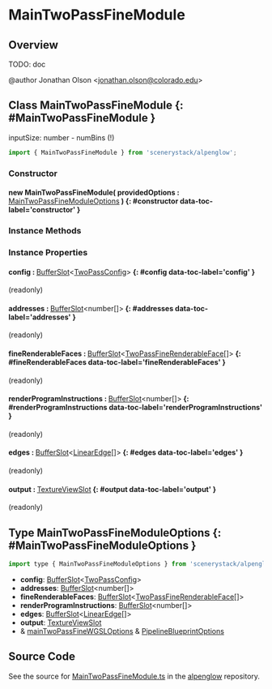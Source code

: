 # MainTwoPassFineModule

## Overview

TODO: doc

@author Jonathan Olson &lt;jonathan.olson@colorado.edu&gt;

## Class MainTwoPassFineModule {: #MainTwoPassFineModule }


inputSize: number - numBins (!)

```js
import { MainTwoPassFineModule } from 'scenerystack/alpenglow';
```
### Constructor

#### new MainTwoPassFineModule( providedOptions : <span style="font-weight: 400;">[MainTwoPassFineModuleOptions](../alpenglow/MainTwoPassFineModule.md#MainTwoPassFineModuleOptions)</span> ) {: #constructor data-toc-label='constructor' }

### Instance Methods



### Instance Properties

#### config : <span style="font-weight: 400;">[BufferSlot](../alpenglow/BufferSlot.md)&lt;[TwoPassConfig](../alpenglow/TwoPassConfig.md)&gt;</span> {: #config data-toc-label='config' }

(readonly)

#### addresses : <span style="font-weight: 400;">[BufferSlot](../alpenglow/BufferSlot.md)&lt;<span style="color: hsla(calc(var(--md-hue) + 180deg),80%,40%,1);">number</span>[]&gt;</span> {: #addresses data-toc-label='addresses' }

(readonly)

#### fineRenderableFaces : <span style="font-weight: 400;">[BufferSlot](../alpenglow/BufferSlot.md)&lt;[TwoPassFineRenderableFace](../alpenglow/TwoPassFineRenderableFace.md)[]&gt;</span> {: #fineRenderableFaces data-toc-label='fineRenderableFaces' }

(readonly)

#### renderProgramInstructions : <span style="font-weight: 400;">[BufferSlot](../alpenglow/BufferSlot.md)&lt;<span style="color: hsla(calc(var(--md-hue) + 180deg),80%,40%,1);">number</span>[]&gt;</span> {: #renderProgramInstructions data-toc-label='renderProgramInstructions' }

(readonly)

#### edges : <span style="font-weight: 400;">[BufferSlot](../alpenglow/BufferSlot.md)&lt;[LinearEdge](../alpenglow/LinearEdge.md)[]&gt;</span> {: #edges data-toc-label='edges' }

(readonly)

#### output : <span style="font-weight: 400;">[TextureViewSlot](../alpenglow/TextureViewSlot.md)</span> {: #output data-toc-label='output' }

(readonly)



## Type MainTwoPassFineModuleOptions {: #MainTwoPassFineModuleOptions }


```js
import type { MainTwoPassFineModuleOptions } from 'scenerystack/alpenglow';
```
- **config**: [BufferSlot](../alpenglow/BufferSlot.md)&lt;[TwoPassConfig](../alpenglow/TwoPassConfig.md)&gt;
- **addresses**: [BufferSlot](../alpenglow/BufferSlot.md)&lt;<span style="color: hsla(calc(var(--md-hue) + 180deg),80%,40%,1);">number</span>[]&gt;
- **fineRenderableFaces**: [BufferSlot](../alpenglow/BufferSlot.md)&lt;[TwoPassFineRenderableFace](../alpenglow/TwoPassFineRenderableFace.md)[]&gt;
- **renderProgramInstructions**: [BufferSlot](../alpenglow/BufferSlot.md)&lt;<span style="color: hsla(calc(var(--md-hue) + 180deg),80%,40%,1);">number</span>[]&gt;
- **edges**: [BufferSlot](../alpenglow/BufferSlot.md)&lt;[LinearEdge](../alpenglow/LinearEdge.md)[]&gt;
- **output**: [TextureViewSlot](../alpenglow/TextureViewSlot.md)
- &amp; [mainTwoPassFineWGSLOptions](../alpenglow/mainTwoPassFineWGSL.md#mainTwoPassFineWGSLOptions) &amp; [PipelineBlueprintOptions](../alpenglow/PipelineBlueprint.md#PipelineBlueprintOptions)




## Source Code

See the source for [MainTwoPassFineModule.ts](https://github.com/phetsims/alpenglow/blob/main/js/webgpu/modules/rasterize-two-pass/MainTwoPassFineModule.ts) in the [alpenglow](https://github.com/phetsims/alpenglow) repository.
